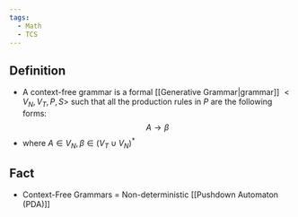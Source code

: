 ```yaml
---
tags:
  - Math
  - TCS
---
```

## Definition 
- A context-free grammar is a formal [[Generative Grammar|grammar]] $<V_N,V_T,P,S>$ such that all the production rules in $P$ are the following forms: $$A\to\beta$$
- where $A\in V_N,\beta\in(V_T\cup V_N)^*$ 
## Fact
- Context-Free Grammars = Non-deterministic [[Pushdown Automaton (PDA)]]